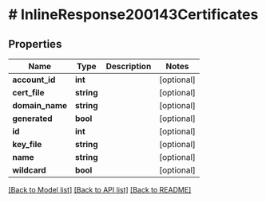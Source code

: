 # # InlineResponse200143Certificates

## Properties

Name | Type | Description | Notes
------------ | ------------- | ------------- | -------------
**account_id** | **int** |  | [optional]
**cert_file** | **string** |  | [optional]
**domain_name** | **string** |  | [optional]
**generated** | **bool** |  | [optional]
**id** | **int** |  | [optional]
**key_file** | **string** |  | [optional]
**name** | **string** |  | [optional]
**wildcard** | **bool** |  | [optional]

[[Back to Model list]](../../README.md#models) [[Back to API list]](../../README.md#endpoints) [[Back to README]](../../README.md)
